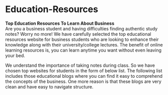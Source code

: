 # Education-Resources
<strong>Top Education Resources To Learn About Business</strong>
<br>
Are you a business student and having difficulties finding authentic study notes? Worry no more! We have carefully selected the top educational resources website for business students who are looking to enhance their knowledge along with their university/college lectures. The benefit of online learning resources is, you can learn anytime you want without even leaving your bed.

We understand the importance of taking notes during class. So we have chosen top websites for students in the form of below list. The following list includes those educational blogs where you can find it easy to comprehend the concepts of the business. One more reason is that these blogs are very clean and have easy to navigate structure.
